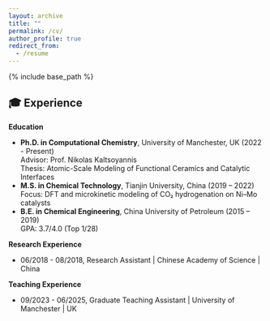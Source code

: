 ```yaml
---
layout: archive
title: ""
permalink: /cv/
author_profile: true
redirect_from:
  - /resume
---
```


{% include base_path %}

🎓 Experience
------
**Education**  
- **Ph.D. in Computational Chemistry**, University of Manchester, UK (2022 - Present) <br>
  Advisor: Prof. Nikolas Kaltsoyannis <br> Thesis: Atomic-Scale Modeling of Functional Ceramics and Catalytic Interfaces
- **M.S. in Chemical Technology**, Tianjin University, China (2019 – 2022) <br>
  Focus: DFT and microkinetic modeling of CO₂ hydrogenation on Ni–Mo catalysts
- **B.E. in Chemical Engineering**, China University of Petroleum (2015 – 2019) <br>
  GPA: 3.7/4.0 (Top 1/28)

**Research Experience**  
- 06/2018 - 08/2018, Research Assistant \| Chinese Academy of Science \| China 

**Teaching Experience**
- 09/2023 - 06/2025, Graduate Teaching Assistant \| University of Manchester \| UK

